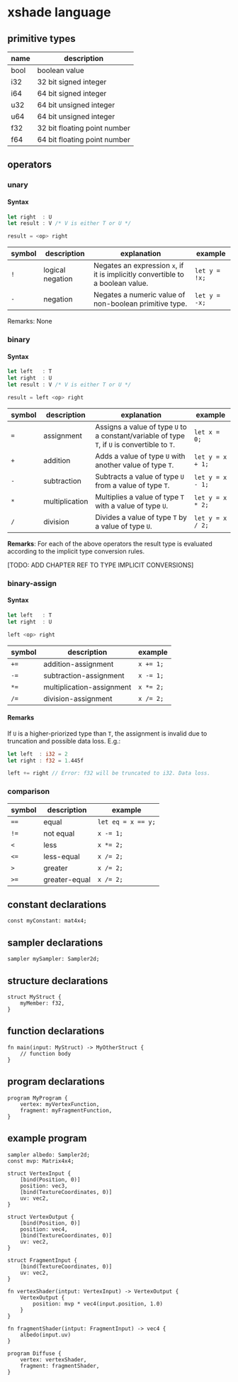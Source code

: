 # xshade language

## primitive types
| name | description |
|------|-------------|
| bool | boolean value |
| i32  | 32 bit signed integer |
| i64  | 64 bit signed integer |
| u32  | 64 bit unsigned integer |
| u64  | 64 bit unsigned integer |
| f32  | 32 bit floating point number |
| f64  | 64 bit floating point number |

## operators
### unary
#### Syntax

```rust
let right  : U
let result : V /* V is either T or U */

result = <op> right
``` 

| symbol | description | explanation | example | 
|--------|-------------|-------------|---------|
| `!` | logical negation | Negates an expression `x`, if it is implicitly convertible to a boolean value. | `let y = !x;` |
| `-` | negation | Negates a numeric value of non-boolean primitive type. | `let y = -x;` |
Remarks: None
### binary
#### Syntax

```rust
let left   : T
let right  : U
let result : V /* V is either T or U */

result = left <op> right
```

| symbol | description | explanation | example | 
|--------|-------------|-------------|---------|
| `=` | assignment | Assigns a value of type `U` to a constant/variable of type `T`, if `U` is convertible to `T`. | `let x = 0; ` |
| `+` | addition | Adds a value of type `U` with another value of type `T`.  | `let y = x + 1;` |
| `-` | subtraction | Subtracts a value of type `U` from a value of type `T`.  | `let y = x - 1;` |
| `*` | multiplication | Multiplies a value of type `T` with a value of type `U`. | `let y = x * 2;` |
| `/` | division | Divides a value of type `T` by a value of type `U`. |  `let y = x / 2;` |


**Remarks**:  For each of the above operators the result type is evaluated according to the implicit type conversion rules. 


[TODO: ADD CHAPTER REF TO TYPE IMPLICIT CONVERSIONS]
### binary-assign

#### Syntax

```rust 
let left   : T
let right  : U

left <op> right
```

| symbol | description | example |
|--------|-------------|---------|
| `+=` | addition-assignment | `x += 1;` |
| `-=` | subtraction-assignment | `x -= 1;` |
| `*=` | multiplication-assignment | `x *= 2;` |
| `/=` | division-assignment | `x /= 2;` |

#### Remarks
If `U` is a higher-priorized type than `T`, the assignment is invalid due to truncation and possible data loss.
E.g.:

```rust
let left  : i32 = 2
let right : f32 = 1.445f

left += right // Error: f32 will be truncated to i32. Data loss.
```

### comparison
| symbol | description | example |
|--------|-------------|---------|
| `==` | equal | `let eq = x == y;` |
| `!=` | not equal | `x -= 1;` |
| `<` | less | `x *= 2;` |
| `<=` | less-equal | `x /= 2;` |
| `>` | greater | `x /= 2;` |
| `>=` | greater-equal | `x /= 2;` |

## constant declarations
```xshade
const myConstant: mat4x4;
```

## sampler declarations
```xshade
sampler mySampler: Sampler2d;
```

## structure declarations
```xshade
struct MyStruct {
    myMember: f32,
}
```

## function declarations
```xshade
fn main(input: MyStruct) -> MyOtherStruct {
    // function body
}
```

## program declarations
```xshade
program MyProgram {
    vertex: myVertexFunction,
    fragment: myFragmentFunction,
}
```

## example program
```xshade
sampler albedo: Sampler2d;
const mvp: Matrix4x4;

struct VertexInput {
    [bind(Position, 0)]
    position: vec3,
    [bind(TextureCoordinates, 0)]
    uv: vec2,
}

struct VertexOutput {
    [bind(Position, 0)]
    position: vec4,
    [bind(TextureCoordinates, 0)]
    uv: vec2,
}

struct FragmentInput {
    [bind(TextureCoordinates, 0)]
    uv: vec2,
}

fn vertexShader(intput: VertexInput) -> VertexOutput {
    VertexOutput {
        position: mvp * vec4(input.position, 1.0)
    }
}

fn fragmentShader(intput: FragmentInput) -> vec4 {
    albedo(input.uv)
}

program Diffuse {
    vertex: vertexShader,
    fragment: fragmentShader,
}
```